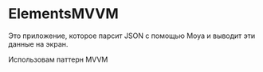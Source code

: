 # ElementsMVVM

Это приложение, которое парсит JSON с помощью Moya и выводит эти данные на экран.

Использовам паттерн MVVM
